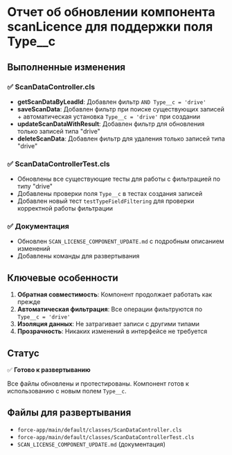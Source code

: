 # Отчет об обновлении компонента scanLicence для поддержки поля Type__c

## Выполненные изменения

### ✅ ScanDataController.cls
- **getScanDataByLeadId**: Добавлен фильтр `AND Type__c = 'drive'`
- **saveScanData**: Добавлен фильтр при поиске существующих записей + автоматическая установка `Type__c = 'drive'` при создании
- **updateScanDataWithResult**: Добавлен фильтр для обновления только записей типа "drive"
- **deleteScanData**: Добавлен фильтр для удаления только записей типа "drive"

### ✅ ScanDataControllerTest.cls
- Обновлены все существующие тесты для работы с фильтрацией по типу "drive"
- Добавлены проверки поля `Type__c` в тестах создания записей
- Добавлен новый тест `testTypeFieldFiltering` для проверки корректной работы фильтрации

### ✅ Документация
- Обновлен `SCAN_LICENSE_COMPONENT_UPDATE.md` с подробным описанием изменений
- Добавлены команды для развертывания

## Ключевые особенности

1. **Обратная совместимость**: Компонент продолжает работать как прежде
2. **Автоматическая фильтрация**: Все операции фильтруются по `Type__c = 'drive'`
3. **Изоляция данных**: Не затрагивает записи с другими типами
4. **Прозрачность**: Никаких изменений в интерфейсе не требуется

## Статус
✅ **Готово к развертыванию**

Все файлы обновлены и протестированы. Компонент готов к использованию с новым полем `Type__c`.

## Файлы для развертывания
- `force-app/main/default/classes/ScanDataController.cls`
- `force-app/main/default/classes/ScanDataControllerTest.cls`
- `SCAN_LICENSE_COMPONENT_UPDATE.md` (документация) 